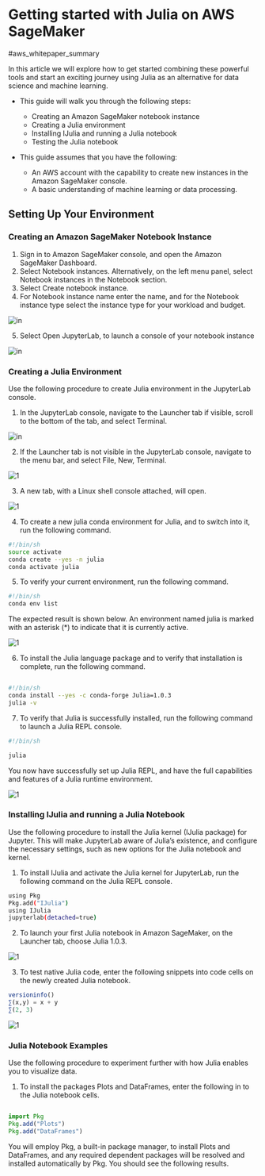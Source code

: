 
# Getting started with Julia on AWS SageMaker

#aws_whitepaper_summary 

In this article we will explore how to get started combining these powerful tools and start an exciting journey using Julia as an alternative for data science and machine learning.

- This guide will walk you through the following steps:
  - Creating an Amazon SageMaker notebook instance
  - Creating a Julia environment
  - Installing IJulia and running a Julia notebook
  - Testing the Julia notebook

- This guide assumes that you have the following:
  - An AWS account with the capability to create new instances in the Amazon SageMaker console.
  - A basic understanding of machine learning or data processing.


## Setting Up Your Environment

### Creating an Amazon SageMaker Notebook Instance
1. Sign in to Amazon SageMaker console, and open the Amazon SageMaker Dashboard.
2. Select Notebook instances. Alternatively, on the left menu panel, select Notebook instances in the Notebook section.
3. Select Create notebook instance.
4. For Notebook instance name enter the name, and for the Notebook instance type select the instance type for your workload and budget.

![in](https://user-images.githubusercontent.com/23625821/126863890-5b7ff0af-0ed6-43dd-9c5d-3f36d7b91d6e.png)

5. Select Open JupyterLab, to launch a console of your notebook instance

![in](https://user-images.githubusercontent.com/23625821/126863913-57c5d043-b79b-4b58-af91-717a04d7d845.png)

### Creating a Julia Environment
Use the following procedure to create Julia environment in the JupyterLab console.

1. In the JupyterLab console, navigate to the Launcher tab if visible, scroll to the bottom of the tab, and select Terminal.

![in](https://user-images.githubusercontent.com/23625821/126863992-60b529cc-9fe2-4bec-82dc-7bafb1ba8fd0.png)

2. If the Launcher tab is not visible in the JupyterLab console, navigate to the menu bar, and select File, New, Terminal.

![1](https://user-images.githubusercontent.com/23625821/126891474-88fbf608-a884-4375-a55e-ccf807558385.png)

3. A new tab, with a Linux shell console attached, will open.

![1](https://user-images.githubusercontent.com/23625821/126891480-c05fcfb4-edb0-4c79-91ed-ec654e99b96e.png)

4. To create a new julia conda environment for Julia, and to switch into it, run the following command.

```sh
#!/bin/sh
source activate
conda create --yes -n julia
conda activate julia
```
5. To verify your current environment, run the following command.

```sh
#!/bin/sh
conda env list

```

The expected result is shown below. An environment named julia is marked with an asterisk (*) to indicate that it is currently active.

![1](https://user-images.githubusercontent.com/23625821/126891517-22eb11dc-8f8f-4a71-8e00-62597d3c7c57.png)

6. To install the Julia language package and to verify that installation is complete, run the following command.
```sh

#!/bin/sh
conda install --yes -c conda-forge Julia=1.0.3
julia -v

```

7. To verify that Julia is successfully installed, run the following command to launch a Julia REPL console.

```sh
#!/bin/sh

julia

```

You now have successfully set up Julia REPL, and have the full capabilities and features of a Julia runtime environment.

![1](https://user-images.githubusercontent.com/23625821/126891556-d926140a-e844-4adb-b55a-2b8095cddf90.png)


### Installing IJulia and running a Julia Notebook

Use the following procedure to install the Julia kernel (IJulia package) for Jupyter. This will make JupyterLab aware of Julia’s existence, and configure the necessary settings, such as new options for the Julia notebook and kernel.

1. To install IJulia and activate the Julia kernel for JupyterLab, run the following command on the Julia REPL console.

```sh
using Pkg
Pkg.add("IJulia")
using IJulia
jupyterlab(detached=true)

```

2. To launch your first Julia notebook in Amazon SageMaker, on the Launcher tab, choose Julia 1.0.3.

![1](https://user-images.githubusercontent.com/23625821/126891647-f40eff9a-e736-421c-976b-58c90edd70ea.png)

3. To test native Julia code, enter the following snippets into code cells on the newly created Julia notebook.

```julia
versioninfo()
∑(x,y) = x + y
∑(2, 3)
```

![1](https://user-images.githubusercontent.com/23625821/126891670-d2386a23-28ab-400f-83b0-62a497bc8ac4.png)

### Julia Notebook Examples
Use the following procedure to experiment further with how Julia enables you to visualize data.

1. To install the packages Plots and DataFrames, enter the following in to the Julia notebook cells.

```julia

import Pkg
Pkg.add("Plots")
Pkg.add("DataFrames")
```


You will employ Pkg, a built-in package manager, to install Plots and DataFrames, and any required dependent packages will be resolved and installed automatically by Pkg. You should see the following results.

